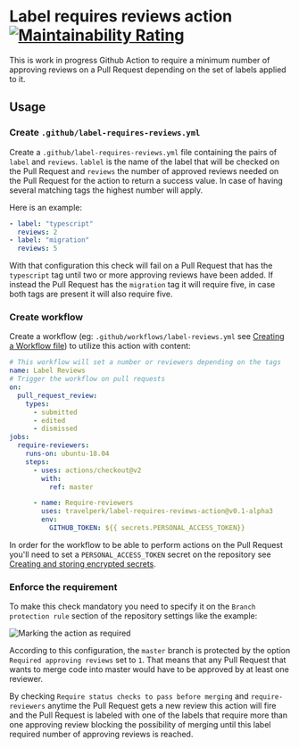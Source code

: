 # Label requires reviews action [![Maintainability Rating](https://sonarcloud.io/api/project_badges/measure?project=travelperk_label-requires-reviews-action&metric=sqale_rating)](https://sonarcloud.io/dashboard?id=travelperk_label-requires-reviews-action)
This is work in progress Github Action to require a minimum number of approving reviews on a Pull Request depending on the set of labels applied to it.

## Usage

### Create `.github/label-requires-reviews.yml`

Create a `.github/label-requires-reviews.yml` file containing the pairs of `label` and `reviews`. `lablel` is the name of the label that will be checked on the Pull Request and `reviews` the number of approved reviews needed on the Pull Request for the action to return a success value. In case of having several matching tags the highest number will apply.

Here is an example:

```yml
- label: "typescript"
  reviews: 2
- label: "migration"
  reviews: 5
```

With that configuration this check will fail on a Pull Request that has the `typescript` tag until two or more approving reviews have been added. If instead the Pull Request has the `migration` tag  it will require five, in case both tags are present it will also require five.

### Create workflow
Create a workflow (eg: `.github/workflows/label-reviews.yml` see [Creating a Workflow file](https://help.github.com/en/articles/configuring-a-workflow#creating-a-workflow-file)) to utilize this action with content:

```yml
# This workflow will set a number or reviewers depending on the tags
name: Label Reviews
# Trigger the workflow on pull requests
on:
  pull_request_review:
    types:
      - submitted
      - edited
      - dismissed
jobs:
  require-reviewers:
    runs-on: ubuntu-18.04
    steps:
      - uses: actions/checkout@v2
        with:
          ref: master

      - name: Require-reviewers
        uses: travelperk/label-requires-reviews-action@v0.1-alpha3
        env:
          GITHUB_TOKEN: ${{ secrets.PERSONAL_ACCESS_TOKEN}}
```

In order for the workflow to be able to perform actions on the Pull Request you'll need to set a `PERSONAL_ACCESS_TOKEN` secret on the repository see [Creating and storing encrypted secrets](https://docs.github.com/en/actions/configuring-and-managing-workflows/creating-and-storing-encrypted-secrets).

### Enforce the requirement
To make this check mandatory you need to specify it on the `Branch protection rule` section of the repository settings like the example:

![Marking the action as required](https://user-images.githubusercontent.com/1571416/86369067-3d62ae80-bc7e-11ea-9b40-7c518e6c8a80.png)

According to this configuration, the `master` branch is protected by the option `Required approving reviews` set to `1`. That means that any Pull Request that wants to merge code into master would have to be approved by at least one reviewer.

By checking `Require status checks to pass before merging` and `require-reviewers` anytime the Pull Request gets a new review this action will fire and the Pull Request is labeled with one of the labels that require more than one approving review blocking the possibility of merging until this label required number of approving reviews is reached.
